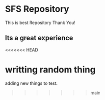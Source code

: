 # SFS Repository

This is best Repository
Thank You!

## Its a great experience
<<<<<<< HEAD

writting random thing
=======
adding new things to test.
>>>>>>> main
